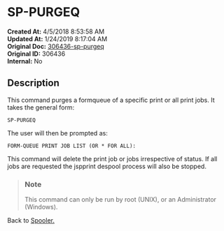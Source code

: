 # SP-PURGEQ

**Created At:** 4/5/2018 8:53:58 AM  
**Updated At:** 1/24/2019 8:17:04 AM  
**Original Doc:** [306436-sp-purgeq](https://docs.jbase.com/44205-spooler/306436-sp-purgeq)  
**Original ID:** 306436  
**Internal:** No  

## Description

This command purges a formqueue of a specific print or all print jobs. It takes the general form:

```
SP-PURGEQ
```

The user will then be prompted as:

```
FORM-QUEUE PRINT JOB LIST (OR * FOR ALL):
```

This command will delete the print job or jobs irrespective of status. If all jobs are requested the jspprint despool process will also be stopped.

> ### Note
>
> This command can only be run by root (UNIX), or an Administrator (Windows).

Back to [Spooler.](./../jbase-spooler)
